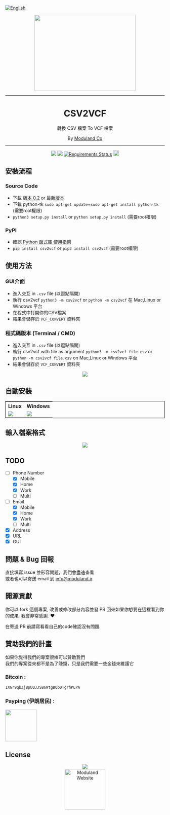 [![English](https://img.shields.io/badge/lang-English-red.svg)](https://github.com/NaoCoding/fork_csv2vcf/blob/master/README.md)
<div align="center">
<img src="http://moduland.github.io/csv2vcf/images/logo.jpg" height=240px width=320px>
</div>

<hr/>


<div align="center">
<h1>CSV2VCF</h1>
	
<p>轉換 CSV 檔案 To VCF 檔案	</p>
<p>By <a href="www.moduland.com">Moduland Co</a></p>
</div>	
	
	

----------		

		


<div align="center">
	<a href="https://scrutinizer-ci.com/g/Moduland/csv2vcf/"><img src="https://scrutinizer-ci.com/g/Moduland/csv2vcf/badges/quality-score.png?b=master"></a>
	<a href="https://www.codacy.com/app/Sepand-HaghighiOrganization/csv2vcf?utm_source=github.com&amp;utm_medium=referral&amp;utm_content=Moduland/csv2vcf&amp;utm_campaign=Badge_Grade"><img src="https://api.codacy.com/project/badge/Grade/027746c2e5b24390aed377c6e5c678ba"/></a>
	<a href="https://requires.io/github/Moduland/csv2vcf/requirements/?branch=master"><img src="https://requires.io/github/Moduland/csv2vcf/requirements.svg?branch=master" alt="Requirements Status" /></a>
	<a href="https://badge.fury.io/py/csv2vcf"><img src="https://badge.fury.io/py/csv2vcf.svg" alt="PyPI version" height="18"></a>	
</div>



	


	
</hr>
</hr>

## 安裝流程
### Source Code
- 下載 [版本 0.2](https://github.com/moduland/csv2vcf/archive/v0.2.zip) or [最新版本 ](https://github.com/Moduland/csv2vcf/archive/master.zip)
- 下載 python-tk `sudo apt-get update`+`sudo apt-get install python-tk`  (需要root權限)
- `python3 setup.py install` or `python setup.py install`  (需要root權限)		 		

### PyPI


- 確認 [Python 函式庫 使用指南](https://packaging.python.org/installing/)     
- `pip install csv2vcf` or `pip3 install csv2vcf`  (需要root權限)							
			

## 使用方法					
### GUI介面
- 進入交互 in `.csv` file (以逗點隔開)
- 執行 csv2vcf `python3 -m csv2vcf` or `python -m csv2vcf` 在 Mac,Linux or Windows 平台
- 在程式中打開你的CSV檔案
- 結果會儲存於  `VCF_CONVERT` 資料夾
### 程式碼版本 (Terminal / CMD)
- 進入交互 in `.csv` file (以逗點隔開)
- 執行 csv2vcf with file as argument `python3 -m csv2vcf file.csv` or `python -m csv2vcf file.csv` on Mac,Linux or Windows 平台
- 結果會儲存於  `VCF_CONVERT` 資料夾
			

<div align="center">
<img src="http://moduland.github.io/csv2vcf/images/usage.gif">
</div>				
				
## 自動安裝				


<div align="center">
<table align="center" style="border:1px solid black;">
<tr>
<th>Linux</th>
<th>Windows</th>

</tr>

<tr>
<td><a href="https://travis-ci.org/Moduland/csv2vcf"><img src="https://travis-ci.org/Moduland/csv2vcf.svg?branch=master"></a></td>
<td> <a href="https://ci.appveyor.com/project/sepandhaghighi/csv2vcf"><img src="https://ci.appveyor.com/api/projects/status/10tg3do98auc5slo?svg=true"></a></td>

</tr>	

</table>

</div>	

			
## 輸入檔案格式

<div align="center">
<img src="http://moduland.github.io/csv2vcf/images/csv.png">
</div>					

 												
## TODO		

- [ ] Phone Number
  - [x] Mobile
  - [x] Home
  - [x] Work
  - [ ] Multi
- [ ] Email
  - [x] Mobile
  - [x] Home
  - [x] Work
  - [ ] Multi
- [x] Address
- [x] URL
- [x] GUI				

## 問題 & Bug 回報			

直接填寫 issue 並形容問題，我們會盡速查看			
或者也可以寄送 email 到 [info@moduland.ir](mailto:info@moduland.ir "info@moduland.ir"). 


## 開源貢獻			

你可以 fork 這個專案,  改善或修改部分內容並發 PR 回來如果你想要在這裡看到你的成果. 我會非常感謝. ❤️			

在寄送 PR 前請寫看看自己的code確認沒有問題. 
					
## 贊助我們的計畫									

如果你覺得我們的專案很棒可以贊助我們			
我們的專案從來都不是為了賺錢，只是我們需要一些金錢來維護它 

<h3>Bitcoin :</h3>					

```1XGr9qbZjBpUQJJSB6WtgBQbDTgrhPLPA```
				

<h3>Payping (伊朗居民) :</h3>

<a href="http://www.payping.net/sepandhaghighi" target="__blank"><img src="http://www.qpage.ir/images/payping.png" height=100px width=100px></a>

## License
<div align="center">
<a href="https://github.com/Moduland/csv2vcf/blob/master/LICENSE"><img src="https://img.shields.io/github/license/mashape/apistatus.svg"/></a>
<br/>
<a href="http://www.moduland.ir" target="_blank" title="Moduland Website"><img src="http://www.orangetool.ir/images/moduland.jpg" height="128px" width="128px" alt="Moduland Website"></a>

</div>



			

